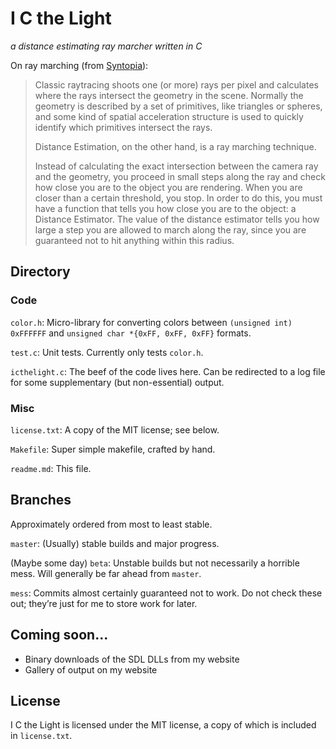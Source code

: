 # I C the Light

*a distance estimating ray marcher written in C*

On ray marching (from [Syntopia](http://blog.hvidtfeldts.net/index.php/2011/06/distance-estimated-3d-fractals-part-i/)):

> Classic raytracing shoots one (or more) rays per pixel and calculates where the
> rays intersect the geometry in the scene. Normally the geometry is described by
> a set of primitives, like triangles or spheres, and some kind of spatial
> acceleration structure is used to quickly identify which primitives intersect
> the rays.
>
> Distance Estimation, on the other hand, is a ray marching technique.
>
> Instead of calculating the exact intersection between the camera ray and the
> geometry, you proceed in small steps along the ray and check how close you are
> to the object you are rendering. When you are closer than a certain threshold,
> you stop. In order to do this, you must have a function that tells you how
> close you are to the object: a Distance Estimator. The value of the distance
> estimator tells you how large a step you are allowed to march along the ray,
> since you are guaranteed not to hit anything within this radius.

## Directory

### Code

`color.h`:
Micro-library for converting colors between `(unsigned int) 0xFFFFFF` and `unsigned char *{0xFF, 0xFF, 0xFF}` formats.

`test.c`:
Unit tests. Currently only tests `color.h`.

`icthelight.c`:
The beef of the code lives here.
Can be redirected to a log file for some supplementary (but non-essential) output.

### Misc

`license.txt`:
A copy of the MIT license; see below.

`Makefile`:
Super simple makefile, crafted by hand.

`readme.md`:
This file.

## Branches

Approximately ordered from most to least stable.

`master`:
(Usually) stable builds and major progress.

(Maybe some day) `beta`:
Unstable builds but not necessarily a horrible mess.
Will generally be far ahead from `master`.

`mess`:
Commits almost certainly guaranteed not to work.
Do not check these out; they’re just for me to store work for later.

## Coming soon...

* Binary downloads of the SDL DLLs from my website
* Gallery of output on my website

## License

I C the Light is licensed under the MIT license, a copy of which is included in `license.txt`.
